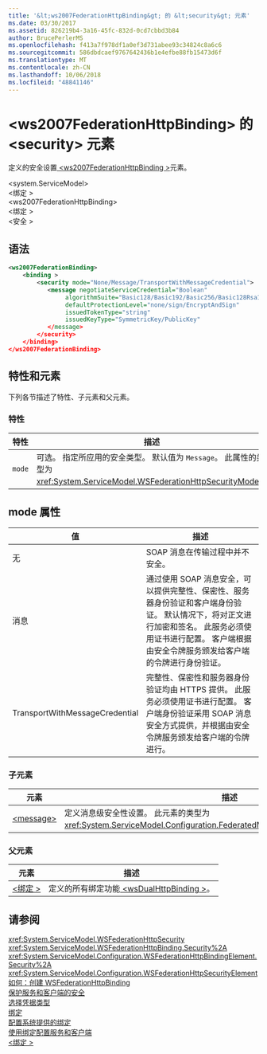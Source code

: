```yaml
---
title: '&lt;ws2007FederationHttpBinding&gt; 的 &lt;security&gt; 元素'
ms.date: 03/30/2017
ms.assetid: 826219b4-3a16-45fc-832d-0cd7cbbd3b84
author: BrucePerlerMS
ms.openlocfilehash: f413a7f978df1a0ef3d731abee93c34824c8a6c6
ms.sourcegitcommit: 586dbdcaef9767642436b1e4efbe88fb15473d6f
ms.translationtype: MT
ms.contentlocale: zh-CN
ms.lasthandoff: 10/06/2018
ms.locfileid: "48841146"
---
```

# <a name="ltsecuritygt-element-of-ltws2007federationhttpbindinggt"></a>&lt;ws2007FederationHttpBinding&gt; 的 &lt;security&gt; 元素
定义的安全设置[ \<ws2007FederationHttpBinding >](../../../../../docs/framework/configure-apps/file-schema/wcf/ws2007federationhttpbinding.md)元素。  
  
 \<system.ServiceModel>  
\<绑定 >  
\<ws2007FederationHttpBinding>  
\<绑定 >  
\<安全 >  
  
## <a name="syntax"></a>语法  
  
```xml  
<ws2007FederationBinding>  
    <binding >  
        <security mode="None/Message/TransportWithMessageCredential">  
           <message negotiateServiceCredential="Boolean"  
                algorithmSuite="Basic128/Basic192/Basic256/Basic128Rsa15/ Basic256Rsa15/TripleDes/TripleDesRsa15/Basic128Sha256/Basic192Sha256/TripleDesSha256/Basic128Sha256Rsa15/Basic192Sha256Rsa15/Basic256Sha256Rsa15/TripleDesSha256Rsa15"  
                defaultProtectionLevel="none/sign/EncryptAndSign"   
                issuedTokenType="string"   
                issuedKeyType="SymmetricKey/PublicKey"  
           </message>  
        </security>  
    </binding>  
</ws2007FederationBinding>  
```  
  
## <a name="attributes-and-elements"></a>特性和元素  
 下列各节描述了特性、子元素和父元素。  
  
### <a name="attributes"></a>特性  
  
|特性|描述|  
|---------------|-----------------|  
|`mode`|可选。 指定所应用的安全类型。 默认值为 `Message`。 此属性的类型为 <xref:System.ServiceModel.WSFederationHttpSecurityMode>。|  
  
## <a name="mode-attribute"></a>mode 属性  
  
|值|描述|  
|-----------|-----------------|  
|无|SOAP 消息在传输过程中并不安全。|  
|消息|通过使用 SOAP 消息安全，可以提供完整性、保密性、服务器身份验证和客户端身份验证。 默认情况下，将对正文进行加密和签名。 此服务必须使用证书进行配置。 客户端根据由安全令牌服务颁发给客户端的令牌进行身份验证。|  
|TransportWithMessageCredential|完整性、保密性和服务器身份验证均由 HTTPS 提供。 此服务必须使用证书进行配置。 客户端身份验证采用 SOAP 消息安全方式提供，并根据由安全令牌服务颁发给客户端的令牌进行。|  
  
### <a name="child-elements"></a>子元素  
  
|元素|描述|  
|-------------|-----------------|  
|[\<message>](../../../../../docs/framework/configure-apps/file-schema/wcf/message-of-ws2007httpbinding.md)|定义消息级安全性设置。 此元素的类型为 <xref:System.ServiceModel.Configuration.FederatedMessageSecurityOverHttpElement>。|  
  
### <a name="parent-elements"></a>父元素  
  
|元素|描述|  
|-------------|-----------------|  
|[\<绑定 >](../../../../../docs/framework/misc/binding.md)|定义的所有绑定功能[ \<wsDualHttpBinding >](../../../../../docs/framework/configure-apps/file-schema/wcf/wsdualhttpbinding.md)。|  
  
## <a name="see-also"></a>请参阅  
 <xref:System.ServiceModel.WSFederationHttpSecurity>  
 <xref:System.ServiceModel.WSFederationHttpBinding.Security%2A>  
 <xref:System.ServiceModel.Configuration.WSFederationHttpBindingElement.Security%2A>  
 <xref:System.ServiceModel.Configuration.WSFederationHttpSecurityElement>  
 [如何：创建 WSFederationHttpBinding](../../../../../docs/framework/wcf/feature-details/how-to-create-a-wsfederationhttpbinding.md)  
 [保护服务和客户端的安全](../../../../../docs/framework/wcf/feature-details/securing-services-and-clients.md)  
 [选择凭据类型](../../../../../docs/framework/wcf/feature-details/selecting-a-credential-type.md)  
 [绑定](../../../../../docs/framework/wcf/bindings.md)  
 [配置系统提供的绑定](../../../../../docs/framework/wcf/feature-details/configuring-system-provided-bindings.md)  
 [使用绑定配置服务和客户端](../../../../../docs/framework/wcf/using-bindings-to-configure-services-and-clients.md)  
 [\<绑定 >](../../../../../docs/framework/misc/binding.md)
